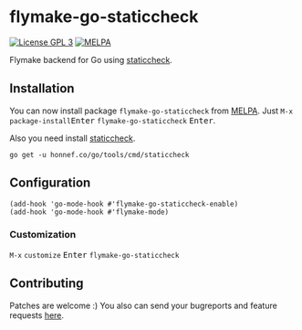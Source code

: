 # flymake-go-staticcheck

[![License GPL 3](https://img.shields.io/badge/license-GPL_3-green.svg)](http://www.gnu.org/licenses/gpl-3.0.txt)
[![MELPA](https://melpa.org/packages/flymake-go-staticcheck-badge.svg)](https://melpa.org/#/flymake-go-staticcheck)

Flymake backend for Go using [staticcheck](https://github.com/dominikh/go-tools/tree/master/cmd/staticcheck).

## Installation

You can now install package `flymake-go-staticcheck` from
[MELPA](https://melpa.org/#/getting-started). Just `M-x`
`package-install`<kbd>Enter</kbd> `flymake-go-staticcheck` <kbd>Enter</kbd>.

Also you need install [staticcheck](https://github.com/dominikh/go-tools/tree/master/cmd/staticcheck).

``` shell
go get -u honnef.co/go/tools/cmd/staticcheck
```

## Configuration

``` emacs-lisp
(add-hook 'go-mode-hook #'flymake-go-staticcheck-enable)
(add-hook 'go-mode-hook #'flymake-mode)
```

### Customization

`M-x` `customize` <kbd>Enter</kbd> `flymake-go-staticcheck` 

## Contributing

Patches are welcome :) You also can send your bugreports and feature
requests [here](https://github.com/s-kostyaev/flymake-go-staticcheck/issues/new).
